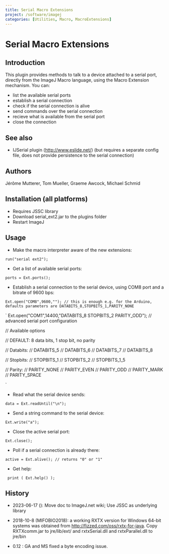 ```yaml
---
title: Serial Macro Extensions
project: /software/imagej
categories: [Utilities, Macro, MacroExtensions]
---
```


# Serial Macro Extensions

## Introduction

This plugin provides methods to talk to a device attached to a serial
port, directly from the ImageJ Macro language, using the Macro Extension
mechanism. You can:

-   list the available serial ports
-   establish a serial connection
-   check if the serial connection is alive
-   send commands over the serial connection
-   recieve what is available from the serial port
-   close the connection

## See also

-   IJSerial plugin (<http://www.eslide.net/>) (but requires a separate config file, does not provide persistence to
    the serial connection)

## Authors

Jérôme Mutterer, Tom Mueller, Graeme Awcock, Michael Schmid

## Installation (all platforms)

-   Requires JSSC library
-   Download serial_ext2.jar to the plugins folder
-   Restart ImageJ

## Usage

-   Make the macro interpreter aware of the new extensions:

`run("serial ext2");`

-   Get a list of available serial ports:

`ports = Ext.ports(); `

-   Establish a serial connection to the serial device, using COM8 port
    and a bitrate of 9600 bps:

` Ext.open("COM8",9600,""); // this is enough e.g. for the
Arduino, defaults parameters are DATABITS_8,STOPBITS_1,PARITY_NONE
`

` Ext.open("COM1",14400,"DATABITS_8 STOPBITS_2 PARITY_ODD");
// advanced serial port configuration

// Available options

// DEFAULT: 8 data bits, 1 stop bit, no parity

// Databits: // DATABITS_5 // DATABITS_6 // DATABITS_7 // DATABITS_8

// Stopbits: // STOPBITS_1 // STOPBITS_2 // STOPBITS_1\_5

// Parity: // PARITY_NONE // PARITY_EVEN // PARITY_ODD // PARITY_MARK //
PARITY_SPACE

`

-   Read what the serial device sends:

` data = Ext.readUntil("\n"); `

-   Send a string command to the serial device:

` Ext.write("a"); `

-   Close the active serial port:

` Ext.close(); `

-   Poll if a serial connection is already there:

` active = Ext.alive(); // returns "0" or "1" `

-   Get help:

` print ( Ext.help() );`

## History

-   2023-06-17 (): Move doc to ImageJ.net wiki; Use JSSC as underlying library

-   2018-10-8 (MIFOBIO2018): a working RXTX version for Windows 64-bit
    systems was obtained from <http://fizzed.com/oss/rxtx-for-java>.
    Copy RXTXcomm.jar to jre/lib/ext/ and rxtxSerial.dll and
    rxtxParallel.dll to jre/bin

-   0.12 : GA and MS fixed a byte encoding issue.
